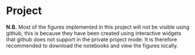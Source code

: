 # Project

**N.B.** Most of the figures implemented in this project will not be visible using github, this is because they have been created using interactive widgets that github does not support in the private project mode. It is therefore recommended to download the notebooks and view the figures locally.
